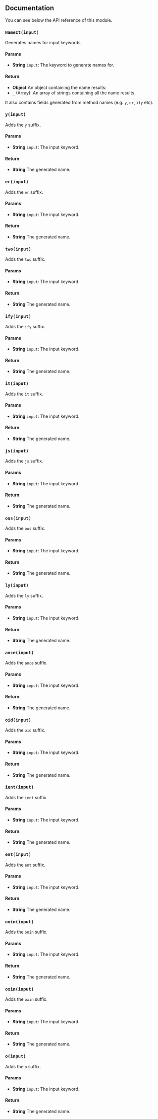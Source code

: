 ## Documentation
You can see below the API reference of this module.

### `NameIt(input)`
Generates names for input keywords.

#### Params
- **String** `input`: The keyword to generate names for.

#### Return
- **Object** An object containing the name results:
 - `_` (Array): An array of strings containing all the name results.

 It also contains fields generated from method names (e.g. `y`, `er`, `ify` etc).

### `y(input)`
Adds the `y` suffix.

#### Params
- **String** `input`: The input keyword.

#### Return
- **String** The generated name.

### `er(input)`
Adds the `er` suffix.

#### Params
- **String** `input`: The input keyword.

#### Return
- **String** The generated name.

### `two(input)`
Adds the `two` suffix.

#### Params
- **String** `input`: The input keyword.

#### Return
- **String** The generated name.

### `ify(input)`
Adds the `ify` suffix.

#### Params
- **String** `input`: The input keyword.

#### Return
- **String** The generated name.

### `it(input)`
Adds the `it` suffix.

#### Params
- **String** `input`: The input keyword.

#### Return
- **String** The generated name.

### `js(input)`
Adds the `js` suffix.

#### Params
- **String** `input`: The input keyword.

#### Return
- **String** The generated name.

### `ous(input)`
Adds the `ous` suffix.

#### Params
- **String** `input`: The input keyword.

#### Return
- **String** The generated name.

### `ly(input)`
Adds the `ly` suffix.

#### Params
- **String** `input`: The input keyword.

#### Return
- **String** The generated name.

### `ance(input)`
Adds the `ance` suffix.

#### Params
- **String** `input`: The input keyword.

#### Return
- **String** The generated name.

### `oid(input)`
Adds the `oid` suffix.

#### Params
- **String** `input`: The input keyword.

#### Return
- **String** The generated name.

### `ient(input)`
Adds the `ient` suffix.

#### Params
- **String** `input`: The input keyword.

#### Return
- **String** The generated name.

### `ent(input)`
Adds the `ent` suffix.

#### Params
- **String** `input`: The input keyword.

#### Return
- **String** The generated name.

### `onin(input)`
Adds the `onin` suffix.

#### Params
- **String** `input`: The input keyword.

#### Return
- **String** The generated name.

### `oxin(input)`
Adds the `oxin` suffix.

#### Params
- **String** `input`: The input keyword.

#### Return
- **String** The generated name.

### `o(input)`
Adds the `o` suffix.

#### Params
- **String** `input`: The input keyword.

#### Return
- **String** The generated name.

